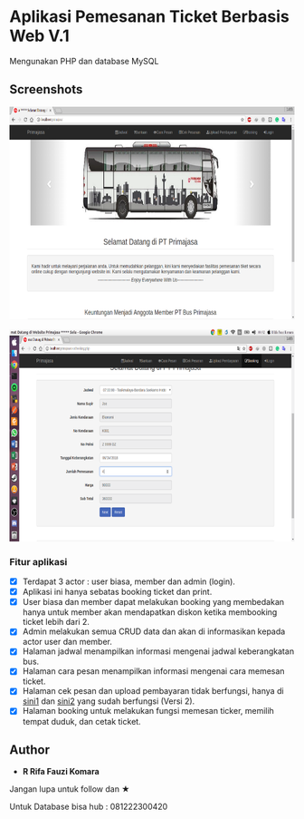 # Aplikasi Pemesanan Ticket Berbasis Web V.1

Mengunakan PHP dan database MySQL

## Screenshots

<pre>
<img src="Screenshot/Selection_001.png" width="666" height="375">         <img src="Screenshot/Screenshot from 2018-06-25 00-31-17.png" width="666" height="375">         <img src="Screenshot/Screenshot from 2018-06-25 00-31-26.png" width="666" height="375">         <img src="Screenshot/Screenshot from 2018-06-25 00-31-33.png" width="666" height="375">         <img src="Screenshot/Screenshot from 2018-06-25 00-31-38.png" width="666" height="375">         <img src="Screenshot/Screenshot from 2018-06-25 00-31-46.png" width="666" height="375">         <img src="Screenshot/Screenshot from 2018-06-25 00-31-51.png" width="666" height="375">         <img src="Screenshot/Screenshot from 2018-06-25 00-31-56.png" width="666" height="375">
</pre>

<pre>
<img src="Screenshot/Screenshot from 2018-06-25 00-32-07.png" width="666" height="375">         <img src="Screenshot/Screenshot from 2018-06-25 00-32-21.png" width="666" height="375">         <img src="Screenshot/Screenshot from 2018-06-25 00-32-34.png" width="666" height="375">         <img src="Screenshot/Screenshot from 2018-06-25 00-32-39.png" width="666" height="375">         <img src="Screenshot/Screenshot from 2018-06-25 00-32-46.png" width="666" height="375">         <img src="Screenshot/Screenshot from 2018-06-25 00-32-50.png" width="666" height="375">         <img src="Screenshot/Screenshot from 2018-06-25 00-33-01.png" width="666" height="375">
</pre>

### Fitur aplikasi

* [x] Terdapat 3 actor : user biasa, member dan admin (login).
* [x] Aplikasi ini hanya sebatas booking ticket dan print.
* [x] User biasa dan member dapat melakukan booking yang membedakan hanya untuk member akan mendapatkan diskon ketika membooking ticket lebih dari 2.
* [x] Admin melakukan semua CRUD data dan akan di informasikan kepada actor user dan member.
* [x] Halaman jadwal menampilkan informasi mengenai jadwal keberangkatan bus.
* [x] Halaman cara pesan menampilkan informasi mengenai cara memesan ticket.
* [x] Halaman cek pesan dan upload pembayaran tidak berfungsi, hanya di <a href ="https://github.com/rrifafauzikomara/AplikasiPemesananTicketBerbasisWeb-V.2">sini1</a> dan <a href="http://r-fauzi.xyz/">sini2</a> yang sudah berfungsi (Versi 2).
* [X] Halaman booking untuk melakukan fungsi memesan ticker, memilih tempat duduk, dan cetak ticket.

## Author

* **R Rifa Fauzi Komara**

Jangan lupa untuk follow dan ★

Untuk Database bisa hub : 081222300420
